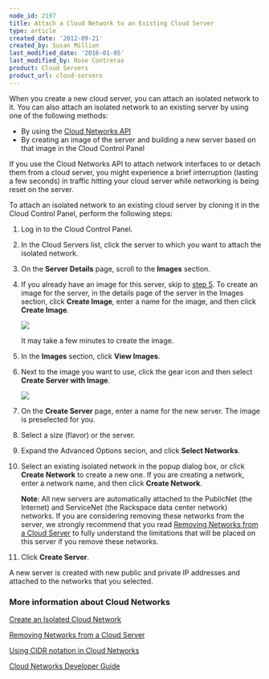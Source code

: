 ```yaml
---
node_id: 2197
title: Attach a Cloud Network to an Existing Cloud Server
type: article
created_date: '2012-09-21'
created_by: Susan Million
last_modified_date: '2016-01-05'
last_modified_by: Rose Contreras
product: Cloud Servers
product_url: cloud-servers
---
```


When you create a new cloud server, you can attach an isolated network
to it. You can also attach an isolated network to an existing server by
using one of the following methods:

-   By using the [Cloud Networks
    API](http://docs.rackspace.com/networks/api/v2/cn-devguide/content/ch_preface.html)
-   By creating an image of the server and building a new server based
    on that image in the Cloud Control Panel

If you use the Cloud Networks API to attach network interfaces to or
detach them from a cloud server, you might experience a brief
interruption (lasting a few seconds) in traffic hitting your cloud
server while networking is being reset on the server.

To attach an isolated network to an existing cloud server by cloning it
in the Cloud Control Panel, perform the following steps:



1.  Log in to the Cloud Control Panel.
2.  In the Cloud Servers list, click the server to which you want to
    attach the isolated network.
3.  On the **Server Details** page, scroll to the **Images** section.
4.  If you already have an image for this server, skip to [step
    5](#step4). To create an image for the server, in the details page
    of the server in the Images section, click **Create Image**, enter a
    name for the image, and then click **Create Image**.

    ![](https://8026b2e3760e2433679c-fffceaebb8c6ee053c935e8915a3fbe7.ssl.cf2.rackcdn.com/field/image/2197-1.png)

    It may take a few minutes to create the image.

5.  In the **Images** section, click **View Images**.
6.  Next to the image you want to use, click the gear icon and then
    select **Create Server with Image**.

    ![](/knowledge_center/sites/default/files/field/image/Create%20Server%20from%20Image%20for%20Cloud%20Networks_1.png)

7.  On the **Create Server** page, enter a name for the new server. The
    image is preselected for you.
8.  Select a size (flavor) or the server.
9.  Expand the Advanced Options secion, and click **Select Networks**.
10. Select an existing isolated network in the popup dialog box, or
    click **Create Network** to create a new one. If you are creating a
    network, enter a network name, and then click **Create Network**.

    **Note**: All new servers are automatically attached to the
    PublicNet (the Internet) and ServiceNet (the Rackspace data
    center network) networks. If you are considering removing these
    networks from the server, we strongly recommend that you read
    [Removing Networks from a Cloud
    Server](/how-to/removing-networks-from-a-cloud-server "Remove Networks from a Cloud Server")
    to fully understand the limitations that will be placed on this
    server if you remove these networks.

11. Click **Create Server**.



A new server is created with new public and private IP addresses and
attached to the networks that you selected.

### More information about Cloud Networks

[Create an Isolated Cloud
Network](/how-to/create-an-isolated-cloud-network-and-attach-it-to-a-server "Attach an Isolated Network to a New Cloud Server")

[Removing Networks from a Cloud
Server](/how-to/removing-networks-from-a-cloud-server "Removing Networks from a Cloud Server")

[Using CIDR notation in Cloud
Networks](/how-to/using-cidr-notation-in-cloud-networks "CIDR Notation")

[Cloud Networks Developer
Guide](http://docs.rackspace.com/networks/api/v2/cn-devguide/ "Cloud Networks Developer Guide")


